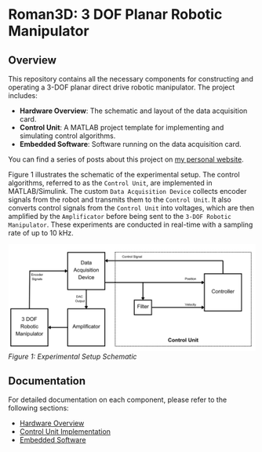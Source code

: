 # Roman3D: 3 DOF Planar Robotic Manipulator

## Overview

This repository contains all the necessary components for constructing and operating a 3-DOF planar direct drive robotic manipulator. The project includes:

- **Hardware Overview**: The schematic and layout of the data acquisition card.
- **Control Unit**: A MATLAB project template for implementing and simulating control algorithms.
- **Embedded Software**: Software running on the data acquisition card.

You can find a series of posts about this project on [my personal website](https://sametgul.github.io/categories/roman3d-a-comprehensive-guide-to-constructing-a-3-dof-planar-robotic-manipulator/).

Figure 1 illustrates the schematic of the experimental setup. The control algorithms, referred to as the `Control Unit`, are implemented in MATLAB/Simulink. The custom `Data Acquisition Device` collects encoder signals from the robot and transmits them to the `Control Unit`. It also converts control signals from the `Control Unit` into voltages, which are then amplified by the `Amplificator` before being sent to the `3-DOF Robotic Manipulator`. These experiments are conducted in real-time with a sampling rate of up to 10 kHz.

![Experimental Setup Schematic](figs/setup.png)
_Figure 1: Experimental Setup Schematic_

## Documentation

For detailed documentation on each component, please refer to the following sections:

- [Hardware Overview](/docs/hardware.md)
- [Control Unit Implementation](/docs/matlab_template.md)
- [Embedded Software](/docs/embedded_sw.md)

